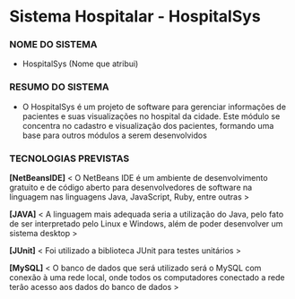 # Sistema Hospitalar - HospitalSys
 
### NOME DO SISTEMA
- HospitalSys (Nome que atribui)

### RESUMO DO SISTEMA
- O HospitalSys é um projeto de software para gerenciar informações de pacientes e suas 
visualizações no hospital da cidade. Este módulo se concentra no cadastro e visualização 
dos pacientes, formando uma base para outros módulos a serem desenvolvidos

### TECNOLOGIAS PREVISTAS

**[NetBeansIDE]** < O NetBeans IDE é um ambiente de desenvolvimento gratuito e de código aberto para desenvolvedores de software na linguagem nas linguagens Java, JavaScript, Ruby, entre outras >

**[JAVA]** < A linguagem mais adequada seria a utilização do Java, pelo fato de ser interpretado pelo Linux e Windows, além de poder desenvolver um sistema desktop >

**[JUnit]** < Foi utilizado a biblioteca JUnit para testes unitários >

**[MySQL]** < O banco de dados que será utilizado será o MySQL com conexão à uma rede local, onde todos os computadores conectado a rede terão acesso aos dados do banco de dados >